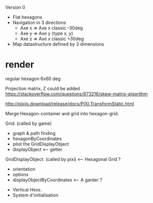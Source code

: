 Version 0

- Flat hexagons
- Navigation in 3 directions
    - Axe x => Axe x classic -30deg
    - Axe y => Axe y (type x, y)
    - Axe z => Axe x classic +30deg
- Map datastructure defined by 3 dimensions

# render

regular hexagon 6x60 deg

Projection matrix, Z could be added
https://stackoverflow.com/questions/673216/skew-matrix-algorithm

http://pixijs.download/release/docs/PIXI.TransformStatic.html

Merge Hexagon-container and grid into hexagon-grid.

Grid: (called by game)
- graph & path finding
- hexagonByCoordinates
- pilot the GridDisplayObject
- displayObject <-- getter

GridDisplayObject: (called by pixi) <-- Hexagonal Grid ?
- orientation
- options
- displayObjectByCoordinates <-- A garder ?

* Vertical Hexs.
* System d'initialisation
